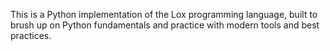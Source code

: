 This is a Python implementation of the Lox programming language, built to brush up on Python fundamentals and practice with modern tools and best practices.
